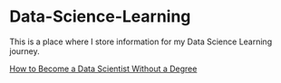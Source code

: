 # Data-Science-Learning
This is a place where I store information for my Data Science Learning journey. 

[How to Become a Data Scientist Without a Degree](https://www.codementor.io/npostolovski/how-to-become-a-data-scientist-without-a-degree-fb8xzu3o9)
